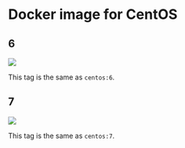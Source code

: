 # Docker image for CentOS

## 6

[![](https://badge.imagelayers.io/pdericson/centos:6.svg)](https://imagelayers.io/?images=pdericson/centos:6)

This tag is the same as `centos:6`.

## 7

[![](https://badge.imagelayers.io/pdericson/centos:7.svg)](https://imagelayers.io/?images=pdericson/centos:7)

This tag is the same as `centos:7`.
